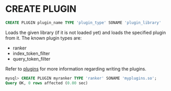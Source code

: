 # CREATE PLUGIN

```sql
CREATE PLUGIN plugin_name TYPE 'plugin_type' SONAME 'plugin_library'
```

Loads the given library (if it is not loaded yet) and loads the specified plugin from it. The known plugin types are:

*   ranker
*   index\_token\_filter
*   query\_token\_filter

Refer to [plugins](Extensions/UDFs_and_Plugins/UDFs_and_Plugins.md#Plugins) for more information regarding writing the plugins.

```sql
mysql> CREATE PLUGIN myranker TYPE 'ranker' SONAME 'myplugins.so';
Query OK, 0 rows affected (0.00 sec)
```
